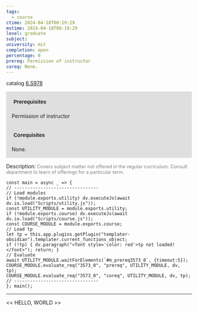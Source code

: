 ```yaml
---
tags:
  - course
ctime: 2024-04-18T00:19:29
mstime: 2024-04-18T00:19:29
level: graduate
subject: 
university: mit
completion: open
percentage: 0
prereq: Permission of instructor
coreq: None.
---
```


catalog [6.S978](http://student.mit.edu/catalog/m6e.html#6.S978)

<span style="display: block; padding: 15px; background-color: rgb(100, 100, 100, 0.2);"><font id="m_prereq3573_0" style="display: block; font-family: Arial, sans-serif; font-weight: bold; padding: 5px">Prerequisites</font><br><span id="prereq3573_0">Permission of instructor</span></span>
<span style="display: block; padding: 15px; background-color: rgb(100, 100, 100, 0.2);"><font id="m_coreq3573_0" style="display: block; font-family: Arial, sans-serif; font-weight: bold; padding: 5px">Corequisites</font><br><span id="coreq3573_0">None.</span></span>

<font style="">Description:</font>
<font style="color: grey; font-size: 0.8rem;">Covers subject matter not offered in the regular curriculum. Consult department to learn of offerings for a particular term.</font>

```dataviewjs
const main = async _ => {
// --------------------------------
// Load modules
if (!module.exports.utility) dv.executeJs(await dv.io.load("Scripts/utility.js"));
const UTILITY_MODULE = module.exports.utility;
if (!module.exports.course) dv.executeJs(await dv.io.load("Scripts/course.js"));
const COURSE_MODULE = module.exports.course;
// Load tp
let tp = this.app.plugins.getPlugin("templater-obsidian").templater.current_functions_object;
if (!tp) { dv.paragraph("<font style='color: red'>tp not loaded!</font>"); return; }
// Evaluate
await UTILITY_MODULE.waitForElements(`#m_prereq3573_0`, {timeout:5});
COURSE_MODULE.evaluate_req("3573_0", "prereq", UTILITY_MODULE, dv, tp);
COURSE_MODULE.evaluate_req("3573_0", "coreq", UTILITY_MODULE, dv, tp);
// --------------------------------
}; main();
```

---

<< HELLO, WORLD >>
